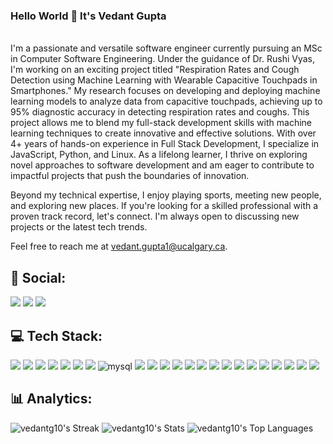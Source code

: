 ### Hello World 👋 It's Vedant Gupta

<br/>
I'm a passionate and versatile software engineer currently pursuing an MSc in Computer Software Engineering. Under the guidance of Dr. Rushi Vyas, I'm working on an exciting project titled "Respiration Rates and Cough Detection using Machine Learning with Wearable Capacitive Touchpads in Smartphones." My research focuses on developing and deploying machine learning models to analyze data from capacitive touchpads, achieving up to 95% diagnostic accuracy in detecting respiration rates and coughs. This project allows me to blend my full-stack development skills with machine learning techniques to create innovative and effective solutions. With over 4+ years of hands-on experience in Full Stack Development, I specialize in JavaScript, Python, and Linux. As a lifelong learner, I thrive on exploring novel approaches to software development and am eager to contribute to impactful projects that push the boundaries of innovation.


Beyond my technical expertise, I enjoy playing sports, meeting new people, and exploring new places. If you're looking for a skilled professional with a proven track record, let's connect. I'm always open to discussing new projects or the latest tech trends.


Feel free to reach me at vedant.gupta1@ucalgary.ca.



## 💬 Social:
<a href="https://www.linkedin.com/in/vedant-g/" target="_blank" ><img src="https://img.shields.io/badge/linkedin-%230077B5.svg?style=for-the-badge&logo=linkedin&logoColor=white"></a>
<a href="https://www.instagram.com/i_ved10/" target="_blank" ><img src="https://img.shields.io/badge/Instagram-%23E4405F.svg?style=for-the-badge&logo=Instagram&logoColor=white"></a>
<a href="https://discordapp.com/users/vedant10#9886" target="_blank" ><img src="https://img.shields.io/badge/Discord-%235865F2.svg?style=for-the-badge&logo=discord&logoColor=white"></a>


## 💻 Tech Stack:

<img src="https://img.shields.io/badge/Python-FFD43B?style=for-the-badge&logo=python&logoColor=blue" /> <img src="https://img.shields.io/badge/CSS3-1572B6?style=for-the-badge&logo=css3&logoColor=white" />
<img src="https://img.shields.io/badge/HTML5-E34F26?style=for-the-badge&logo=html5&logoColor=white" /> 
<img src="https://img.shields.io/badge/JavaScript-323330?style=for-the-badge&logo=javascript&logoColor=F7DF1E" />
<img src="https://img.shields.io/badge/TypeScript-007ACC?style=for-the-badge&logo=typescript&logoColor=white" />
<img src="https://img.shields.io/badge/Linux-FCC624?style=for-the-badge&logo=linux&logoColor=black" />
<img src="https://img.shields.io/badge/MongoDB-4EA94B?style=for-the-badge&logo=mongodb&logoColor=white" />
<img alt="mysql" src="https://img.shields.io/badge/MySQL-005C84?style=for-the-badge&logo=mysql&logoColor=white">
<img src="https://img.shields.io/badge/Docker-2CA5E0?style=for-the-badge&logo=docker&logoColor=white"/>
<img src="https://img.shields.io/badge/Amazon AWS-FF9900?style=for-the-badge&logo=amazonaws&logoColor=white" /> 
<img src="https://img.shields.io/badge/Jira-0052CC?style=for-the-badge&logo=Jira&logoColor=white" /> 
<img src="https://img.shields.io/badge/GitHub-100000?style=for-the-badge&logo=github&logoColor=white" />
<img src="https://img.shields.io/badge/GitLab-330F63?style=for-the-badge&logo=gitlab&logoColor=white" />
<img src="https://img.shields.io/badge/Node%20js-339933?style=for-the-badge&logo=nodedotjs&logoColor=white" />
<img src="https://img.shields.io/badge/React-20232A?style=for-the-badge&logo=react&logoColor=61DAFB" />
<img src="https://img.shields.io/badge/Angular-DD0031?style=for-the-badge&logo=angular&logoColor=white" />
<img src="https://img.shields.io/badge/JWT-000000?style=for-the-badge&logo=JSON%20web%20tokens&logoColor=white" />
<img src="https://img.shields.io/badge/Chart%20js-FF6384?style=for-the-badge&logo=chartdotjs&logoColor=white"/>
<img src="https://img.shields.io/badge/Redux-593D88?style=for-the-badge&logo=redux&logoColor=white" />
<img src="https://img.shields.io/badge/Bootstrap-563D7C?style=for-the-badge&logo=bootstrap&logoColor=white" />
<img src="https://img.shields.io/badge/npm-CB3837?style=for-the-badge&logo=npm&logoColor=white"/>
<img src="https://img.shields.io/badge/Visual_Studio-5C2D91?style=for-the-badge&logo=visual%20studio&logoColor=white" />
<img src="https://img.shields.io/badge/Jupyter-F37626.svg?&style=for-the-badge&logo=Jupyter&logoColor=white" /> 


## 📊 Analytics:

![vedantg10's Streak](https://github-readme-streak-stats.herokuapp.com/?user=vedantg10&theme=highcontrast&hide_border=false)
![vedantg10's Stats](https://github-readme-stats.vercel.app/api?username=vedantg10&theme=highcontrast&show_icons=true&hide_border=false&count_private=true)
![vedantg10's Top Languages](https://github-readme-stats.vercel.app/api/top-langs/?username=vedantg10&theme=highcontrast&show_icons=true&hide_border=false&layout=compact)


